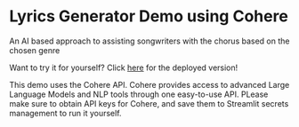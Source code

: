 # Lyrics Generator Demo using Cohere 

An AI based approach to assisting songwriters with the chorus based on the chosen genre

Want to try it for yourself? Click [here](https://ramananth-lyrics-generator-app-dsitx9.streamlit.app/) for the deployed version!

This demo uses the Cohere API. Cohere provides access to advanced Large Language Models and NLP tools through one easy-to-use API. PLease make sure to obtain API keys for Cohere, and save them to Streamlit secrets management to run it yourself.
